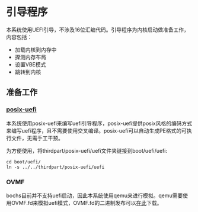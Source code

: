 # 引导程序

本系统使用UEFI引导，不涉及16位汇编代码。引导程序为内核启动做准备工作，内容包括：
* 加载内核到内存中
* 探测内存布局
* 设置VBE模式
* 跳转到内核

## 准备工作

### [posix-uefi](https://gitlab.com/bztsrc/posix-uefi.git)

本系统使用posix-uefi来编写uefi引导程序，posix-uefi提供posix风格的编码方式来编写uefi程序，且不需要使用交叉编译。posix-uefi可以自动生成PE格式的可执行文件，无需手工干预。

为方便使用，将thirdpart/posix-uefi/uefi文件夹链接到boot/uefi/uefi:

```shell
cd boot/uefi/
ln -s ../../thirdpart/posix-uefi/uefi
```

### OVMF

bochs目前并不支持uefi启动，因此本系统使用qemu来进行模拟。qemu需要使用OVMF.fd来模拟uefi模式，OVMF.fd的二进制发布可以[在此](https://retrage.github.io/edk2-nightly/)下载。
